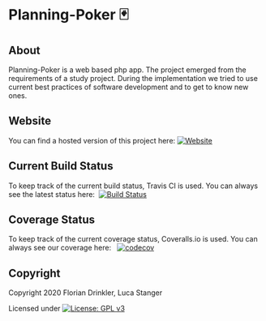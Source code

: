 # Planning-Poker :black_joker:

## About
Planning-Poker is a web based php app. The project emerged from the requirements of a study project. During the implementation we tried to use current best practices of software development and to get to know new ones.

## Website 
You can find a hosted version of this project here:
[![Website](https://img.shields.io/website?down_color=lightgrey&down_message=offline&up_color=green&up_message=online&url=http%3A%2F%2Fplanning-poker.eba-gveiarhp.eu-central-1.elasticbeanstalk.com%2F)](http://planning-poker.eba-gveiarhp.eu-central-1.elasticbeanstalk.com/)

## Current Build Status
To keep track of the current build status, Travis CI is used. You can always see the latest status here:&nbsp;
[![Build Status](https://travis-ci.com/Drinkler/Planning-Poker.svg?branch=master)](https://travis-ci.com/Drinkler/Planning-Poker)

## Coverage Status
To keep track of the current coverage status, Coveralls.io is used. You can always see our coverage here: &nbsp;
[![codecov](https://codecov.io/gh/Drinkler/Planning-Poker/branch/master/graph/badge.svg)](https://codecov.io/gh/Drinkler/Planning-Poker)

## Copyright 
Copyright 2020 Florian Drinkler, Luca Stanger

Licensed under [![License: GPL v3](https://img.shields.io/badge/License-GPLv3-blue.svg)](https://www.gnu.org/licenses/gpl-3.0)
